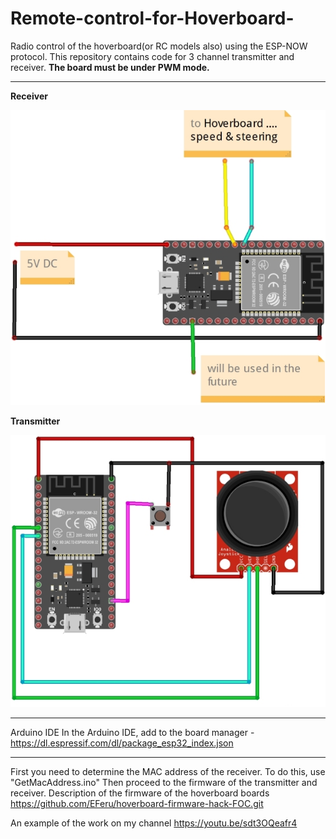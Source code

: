 # Remote-control-for-Hoverboard-
Radio control of the hoverboard(or RC models also) using the ESP-NOW protocol. This repository contains code for 3 channel  transmitter and receiver. **The board must be under PWM mode.**

----------

**Receiver**

![Screenshot](Receiver.png)

**Transmitter**

![Screenshot](Transmitter.png)

---------

Arduino IDE
In the Arduino IDE, add to the board manager - https://dl.espressif.com/dl/package_esp32_index.json

-----------
First you need to determine the MAC address of the receiver. To do this, use "GetMacAddress.ino" Then proceed to the firmware of the transmitter and receiver.
Description of the firmware of the hoverboard boards https://github.com/EFeru/hoverboard-firmware-hack-FOC.git

An example of the work on my channel https://youtu.be/sdt3OQeafr4

